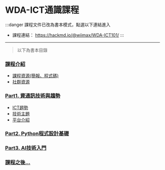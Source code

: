 WDA-ICT通識課程
===
:::danger
課程文件已改為書本模式，點選以下連結進入
- 課程連結： https://hackmd.io/@wiimax/WDA-ICT101/
:::

---
> 以下為書本目錄

### [課程介紹](/XcIAkgKyTP-9sLGixHuPCg)
- [課程資源(簡報、程式碼)](/X0Q6jb39R0CO2MWgNxXg0w)
- [社群資源](/cctGMCCHR-mG7XFe5AcEGA)
### [Part1. 資通訊技術與趨勢](/YgSCE1L-TuehI3UgJXfEiQ)
- [ICT趨勢](/G4okOxMeRrWrhwxCsEjBvg)
- [技術主題](/bDEo7P85SO2t09tkkk9W0Q)
- [平台介紹](/Xpz-LzfERkWPb17TplsKtg)
### [Part2. Python程式設計基礎](/ZdOcxA2mT2CKGjRgficMeQ)
### [Part3. AI技術入門](/nGPcMtzRTpKcmYUw23ykeg)
### [課程之後...](/Rgc4mKbDTdKHKI81XrM9gA)
